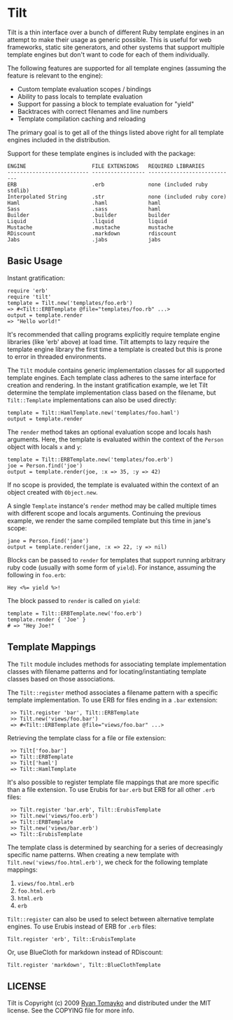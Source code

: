Tilt
====

Tilt is a thin interface over a bunch of different Ruby template engines in
an attempt to make their usage as generic possible. This is useful for web
frameworks, static site generators, and other systems that support multiple
template engines but don't want to code for each of them individually.

The following features are supported for all template engines (assuming the
feature is relevant to the engine):

 * Custom template evaluation scopes / bindings
 * Ability to pass locals to template evaluation
 * Support for passing a block to template evaluation for "yield"
 * Backtraces with correct filenames and line numbers
 * Template compilation caching and reloading

The primary goal is to get all of the things listed above right for all
template engines included in the distribution.

Support for these template engines is included with the package:

    ENGINE                     FILE EXTENSIONS   REQUIRED LIBRARIES
    -------------------------- ----------------- ----------------------------
    ERB                        .erb              none (included ruby stdlib)
    Interpolated String        .str              none (included ruby core)
    Haml                       .haml             haml
    Sass                       .sass             haml
    Builder                    .builder          builder
    Liquid                     .liquid           liquid
    Mustache                   .mustache         mustache
    RDiscount                  .markdown         rdiscount
    Jabs                       .jabs             jabs

Basic Usage
-----------

Instant gratification:

    require 'erb'
    require 'tilt'
    template = Tilt.new('templates/foo.erb')
    => #<Tilt::ERBTemplate @file="templates/foo.rb" ...>
    output = template.render
    => "Hello world!"

It's recommended that calling programs explicitly require template engine
libraries (like 'erb' above) at load time. Tilt attempts to lazy require the
template engine library the first time a template is created but this is
prone to error in threaded environments.

The `Tilt` module contains generic implementation classes for all supported
template engines. Each template class adheres to the same interface for
creation and rendering. In the instant gratification example, we let Tilt
determine the template implementation class based on the filename, but
`Tilt::Template` implementations can also be used directly:

    template = Tilt::HamlTemplate.new('templates/foo.haml')
    output = template.render

The `render` method takes an optional evaluation scope and locals hash
arguments. Here, the template is evaluated within the context of the
`Person` object with locals `x` and `y`:

    template = Tilt::ERBTemplate.new('templates/foo.erb')
    joe = Person.find('joe')
    output = template.render(joe, :x => 35, :y => 42)

If no scope is provided, the template is evaluated within the context of an
object created with `Object.new`.

A single `Template` instance's `render` method may be called multiple times
with different scope and locals arguments. Continuing the previous example,
we render the same compiled template but this time in jane's scope:

    jane = Person.find('jane')
    output = template.render(jane, :x => 22, :y => nil)

Blocks can be passed to `render` for templates that support running
arbitrary ruby code (usually with some form of `yield`). For instance,
assuming the following in `foo.erb`:

    Hey <%= yield %>!

The block passed to `render` is called on `yield`:

    template = Tilt::ERBTemplate.new('foo.erb')
    template.render { 'Joe' }
    # => "Hey Joe!"

Template Mappings
-----------------

The `Tilt` module includes methods for associating template implementation
classes with filename patterns and for locating/instantiating template
classes based on those associations.

The `Tilt::register` method associates a filename pattern with a specific
template implementation. To use ERB for files ending in a `.bar` extension:

     >> Tilt.register 'bar', Tilt::ERBTemplate
     >> Tilt.new('views/foo.bar')
     => #<Tilt::ERBTemplate @file="views/foo.bar" ...>

Retrieving the template class for a file or file extension:

     >> Tilt['foo.bar']
     => Tilt::ERBTemplate
     >> Tilt['haml']
     => Tilt::HamlTemplate

It's also possible to register template file mappings that are more specific
than a file extension. To use Erubis for `bar.erb` but ERB for all other `.erb`
files:

     >> Tilt.register 'bar.erb', Tilt::ErubisTemplate
     >> Tilt.new('views/foo.erb')
     => Tilt::ERBTemplate
     >> Tilt.new('views/bar.erb')
     => Tilt::ErubisTemplate

The template class is determined by searching for a series of decreasingly
specific name patterns. When creating a new template with
`Tilt.new('views/foo.html.erb')`, we check for the following template
mappings:

  1. `views/foo.html.erb`
  2. `foo.html.erb`
  3. `html.erb`
  4. `erb`

`Tilt::register` can also be used to select between alternative template
engines. To use Erubis instead of ERB for `.erb` files:

    Tilt.register 'erb', Tilt::ErubisTemplate

Or, use BlueCloth for markdown instead of RDiscount:

    Tilt.register 'markdown', Tilt::BlueClothTemplate

LICENSE
-------

Tilt is Copyright (c) 2009 [Ryan Tomayko](http://tomayko.com/about) and
distributed under the MIT license. See the COPYING file for more info.
